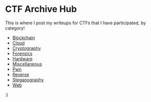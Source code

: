 # CTF Archive Hub

This is where I post my writeups for CTFs that I have participated, by category!

- [Blockchain](blockchain/)
- [Cloud](cloud/)
- [Cryptography](cryptography/)
- [Forensics](forensics/)
- [Hardware](hardware/)
- [Miscellaneous](miscellaneous/)
- [Pwn](pwn/)
- [Reverse](reverse/)
- [Steganography](steganography/)
- [Web](web/)

:)
